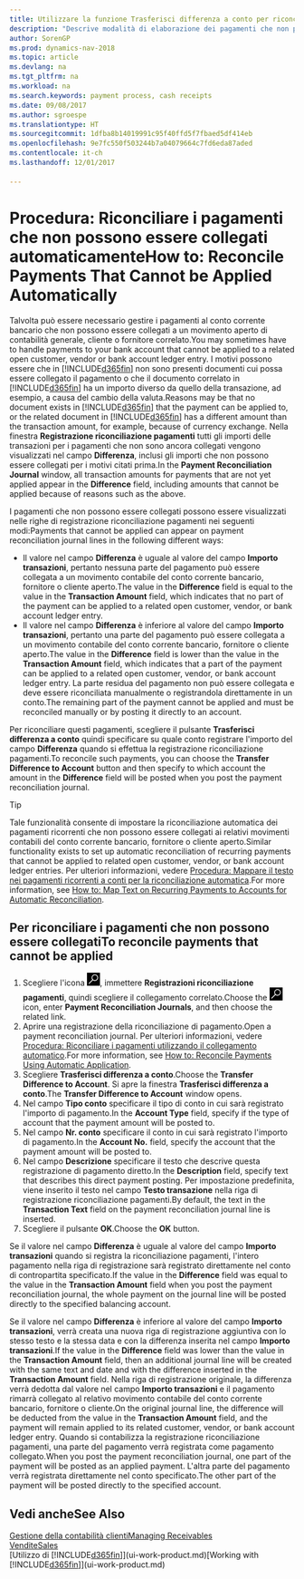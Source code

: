 ```yaml
---
title: Utilizzare la funzione Trasferisci differenza a conto per riconciliare i pagamenti
description: "Descrive modalità di elaborazione dei pagamenti che non possono essere collegati a un documento, ad esempio, quando un tasso di cambio comporta una differenza negli importi."
author: SorenGP
ms.prod: dynamics-nav-2018
ms.topic: article
ms.devlang: na
ms.tgt_pltfrm: na
ms.workload: na
ms.search.keywords: payment process, cash receipts
ms.date: 09/08/2017
ms.author: sgroespe
ms.translationtype: HT
ms.sourcegitcommit: 1dfba8b14019991c95f40ffd5f7fbaed5df414eb
ms.openlocfilehash: 9e7fc550f503244b7a04079664c7fd6eda87aded
ms.contentlocale: it-ch
ms.lasthandoff: 12/01/2017

---
```

# <a name="how-to-reconcile-payments-that-cannot-be-applied-automatically"></a><span data-ttu-id="fc17d-103">Procedura: Riconciliare i pagamenti che non possono essere collegati automaticamente</span><span class="sxs-lookup"><span data-stu-id="fc17d-103">How to: Reconcile Payments That Cannot be Applied Automatically</span></span>
<span data-ttu-id="fc17d-104">Talvolta può essere necessario gestire i pagamenti al conto corrente bancario che non possono essere collegati a un movimento aperto di contabilità generale, cliente o fornitore correlato.</span><span class="sxs-lookup"><span data-stu-id="fc17d-104">You may sometimes have to handle payments to your bank account that cannot be applied to a related open customer, vendor or bank account ledger entry.</span></span> <span data-ttu-id="fc17d-105">I motivi possono essere che in [!INCLUDE[d365fin](includes/d365fin_md.md)] non sono presenti documenti cui possa essere collegato il pagamento o che il documento correlato in [!INCLUDE[d365fin](includes/d365fin_md.md)] ha un importo diverso da quello della transazione, ad esempio, a causa del cambio della valuta.</span><span class="sxs-lookup"><span data-stu-id="fc17d-105">Reasons may be that no document exists in [!INCLUDE[d365fin](includes/d365fin_md.md)] that the payment can be applied to, or the related document in [!INCLUDE[d365fin](includes/d365fin_md.md)] has a different amount than the transaction amount, for example, because of currency exchange.</span></span> <span data-ttu-id="fc17d-106">Nella finestra **Registrazione riconciliazione pagamenti** tutti gli importi delle transazioni per i pagamenti che non sono ancora collegati vengono visualizzati nel campo **Differenza**, inclusi gli importi che non possono essere collegati per i motivi citati prima.</span><span class="sxs-lookup"><span data-stu-id="fc17d-106">In the **Payment Reconciliation Journal** window, all transaction amounts for payments that are not yet applied appear in the **Difference** field, including amounts that cannot be applied because of reasons such as the above.</span></span>

<span data-ttu-id="fc17d-107">I pagamenti che non possono essere collegati possono essere visualizzati nelle righe di registrazione riconciliazione pagamenti nei seguenti modi:</span><span class="sxs-lookup"><span data-stu-id="fc17d-107">Payments that cannot be applied can appear on payment reconciliation journal lines in the following different ways:</span></span>

* <span data-ttu-id="fc17d-108">Il valore nel campo **Differenza** è uguale al valore del campo **Importo transazioni**, pertanto nessuna parte del pagamento può essere collegata a un movimento contabile del conto corrente bancario, fornitore o cliente aperto.</span><span class="sxs-lookup"><span data-stu-id="fc17d-108">The value in the **Difference** field is equal to the value in the **Transaction Amount** field, which indicates that no part of the payment can be applied to a related open customer, vendor, or bank account ledger entry.</span></span>
* <span data-ttu-id="fc17d-109">Il valore nel campo **Differenza** è inferiore al valore del campo **Importo transazioni**, pertanto una parte del pagamento può essere collegata a un movimento contabile del conto corrente bancario, fornitore o cliente aperto.</span><span class="sxs-lookup"><span data-stu-id="fc17d-109">The value in the **Difference** field is lower than the value in the **Transaction Amount** field, which indicates that a part of the payment can be applied to a related open customer, vendor, or bank account ledger entry.</span></span> <span data-ttu-id="fc17d-110">La parte residua del pagamento non può essere collegata e deve essere riconciliata manualmente o registrandola direttamente in un conto.</span><span class="sxs-lookup"><span data-stu-id="fc17d-110">The remaining part of the payment cannot be applied and must be reconciled manually or by posting it directly to an account.</span></span>

<span data-ttu-id="fc17d-111">Per riconciliare questi pagamenti, scegliere il pulsante **Trasferisci differenza a conto** quindi specificare su quale conto registrare l'importo del campo **Differenza** quando si effettua la registrazione riconciliazione pagamenti.</span><span class="sxs-lookup"><span data-stu-id="fc17d-111">To reconcile such payments, you can choose the **Transfer Difference to Account** button and then specify to which account the amount in the **Difference** field will be posted when you post the payment reconciliation journal.</span></span>

> [!TIP]  
>   <span data-ttu-id="fc17d-112">Tale funzionalità consente di impostare la riconciliazione automatica dei pagamenti ricorrenti che non possono essere collegati ai relativi movimenti contabili del conto corrente bancario, fornitore o cliente aperto.</span><span class="sxs-lookup"><span data-stu-id="fc17d-112">Similar functionality exists to set up automatic reconciliation of recurring payments that cannot be applied to related open customer, vendor, or bank account ledger entries.</span></span> <span data-ttu-id="fc17d-113">Per ulteriori informazioni, vedere [Procedura: Mappare il testo nei pagamenti ricorrenti a conti per la riconciliazione automatica](receivables-how-map-text-recurring-payments-accounts-auto-reconcilliation.md).</span><span class="sxs-lookup"><span data-stu-id="fc17d-113">For more information, see [How to: Map Text on Recurring Payments to Accounts for Automatic Reconciliation](receivables-how-map-text-recurring-payments-accounts-auto-reconcilliation.md).</span></span>

## <a name="to-reconcile-payments-that-cannot-be-applied"></a><span data-ttu-id="fc17d-114">Per riconciliare i pagamenti che non possono essere collegati</span><span class="sxs-lookup"><span data-stu-id="fc17d-114">To reconcile payments that cannot be applied</span></span>
1. <span data-ttu-id="fc17d-115">Scegliere l'icona ![Cerca pagina o report](media/ui-search/search_small.png "icona Cerca pagina o report"), immettere **Registrazioni riconciliazione pagamenti**, quindi scegliere il collegamento correlato.</span><span class="sxs-lookup"><span data-stu-id="fc17d-115">Choose the ![Search for Page or Report](media/ui-search/search_small.png "Search for Page or Report icon") icon, enter **Payment Reconciliation Journals**, and then choose the related link.</span></span>
2. <span data-ttu-id="fc17d-116">Aprire una registrazione della riconciliazione di pagamento.</span><span class="sxs-lookup"><span data-stu-id="fc17d-116">Open a payment reconciliation journal.</span></span> <span data-ttu-id="fc17d-117">Per ulteriori informazioni, vedere [Procedura: Riconciliare i pagamenti utilizzando il collegamento automatico](receivables-how-reconcile-payments-auto-application.md).</span><span class="sxs-lookup"><span data-stu-id="fc17d-117">For more information, see [How to: Reconcile Payments Using Automatic Application](receivables-how-reconcile-payments-auto-application.md).</span></span>
3. <span data-ttu-id="fc17d-118">Scegliere **Trasferisci differenza a conto**.</span><span class="sxs-lookup"><span data-stu-id="fc17d-118">Choose the **Transfer Difference to Account**.</span></span> <span data-ttu-id="fc17d-119">Si apre la finestra **Trasferisci differenza a conto**.</span><span class="sxs-lookup"><span data-stu-id="fc17d-119">The **Transfer Difference to Account** window opens.</span></span>
4. <span data-ttu-id="fc17d-120">Nel campo **Tipo conto** specificare il tipo di conto in cui sarà registrato l'importo di pagamento.</span><span class="sxs-lookup"><span data-stu-id="fc17d-120">In the **Account Type** field, specify if the type of account that the payment amount will be posted to.</span></span>
5. <span data-ttu-id="fc17d-121">Nel campo **Nr. conto** specificare il conto in cui sarà registrato l'importo di pagamento.</span><span class="sxs-lookup"><span data-stu-id="fc17d-121">In the **Account No.** field, specify the account that the payment amount will be posted to.</span></span>
6. <span data-ttu-id="fc17d-122">Nel campo **Descrizione** specificare il testo che descrive questa registrazione di pagamento diretto.</span><span class="sxs-lookup"><span data-stu-id="fc17d-122">In the **Description** field, specify text that describes this direct payment posting.</span></span> <span data-ttu-id="fc17d-123">Per impostazione predefinita, viene inserito il testo nel campo **Testo transazione** nella riga di registrazione riconciliazione pagamenti.</span><span class="sxs-lookup"><span data-stu-id="fc17d-123">By default, the text in the **Transaction Text** field on the payment reconciliation journal line is inserted.</span></span>
7. <span data-ttu-id="fc17d-124">Scegliere il pulsante **OK**.</span><span class="sxs-lookup"><span data-stu-id="fc17d-124">Choose the **OK** button.</span></span>

<span data-ttu-id="fc17d-125">Se il valore nel campo **Differenza** è uguale al valore del campo **Importo transazioni** quando si registra la riconciliazione pagamenti, l'intero pagamento nella riga di registrazione sarà registrato direttamente nel conto di contropartita specificato.</span><span class="sxs-lookup"><span data-stu-id="fc17d-125">If the value in the **Difference** field was equal to the value in the **Transaction Amount** field when you post the payment reconciliation journal, the whole payment on the journal line will be posted directly to the specified balancing account.</span></span>

<span data-ttu-id="fc17d-126">Se il valore nel campo **Differenza** è inferiore al valore del campo **Importo transazioni**, verrà creata una nuova riga di registrazione aggiuntiva con lo stesso testo e la stessa data e con la differenza inserita nel campo **Importo transazioni**.</span><span class="sxs-lookup"><span data-stu-id="fc17d-126">If the value in the **Difference** field was lower than the value in the **Transaction Amount** field, then an additional journal line will be created with the same text and date and with the difference inserted in the **Transaction Amount** field.</span></span> <span data-ttu-id="fc17d-127">Nella riga di registrazione originale, la differenza verrà dedotta dal valore nel campo **Importo transazioni** e il pagamento rimarrà collegato al relativo movimento contabile del conto corrente bancario, fornitore o cliente.</span><span class="sxs-lookup"><span data-stu-id="fc17d-127">On the original journal line, the difference will be deducted from the value in the **Transaction Amount** field, and the payment will remain applied to its related customer, vendor, or bank account ledger entry.</span></span> <span data-ttu-id="fc17d-128">Quando si contabilizza la registrazione riconciliazione pagamenti, una parte del pagamento verrà registrata come pagamento collegato.</span><span class="sxs-lookup"><span data-stu-id="fc17d-128">When you post the payment reconciliation journal, one part of the payment will be posted as an applied payment.</span></span> <span data-ttu-id="fc17d-129">L'altra parte del pagamento verrà registrata direttamente nel conto specificato.</span><span class="sxs-lookup"><span data-stu-id="fc17d-129">The other part of the payment will be posted directly to the specified account.</span></span>

## <a name="see-also"></a><span data-ttu-id="fc17d-130">Vedi anche</span><span class="sxs-lookup"><span data-stu-id="fc17d-130">See Also</span></span>
[<span data-ttu-id="fc17d-131">Gestione della contabilità clienti</span><span class="sxs-lookup"><span data-stu-id="fc17d-131">Managing Receivables</span></span>](receivables-manage-receivables.md)  
[<span data-ttu-id="fc17d-132">Vendite</span><span class="sxs-lookup"><span data-stu-id="fc17d-132">Sales</span></span>](sales-manage-sales.md)  
<span data-ttu-id="fc17d-133">[Utilizzo di [!INCLUDE[d365fin](includes/d365fin_md.md)]](ui-work-product.md)</span><span class="sxs-lookup"><span data-stu-id="fc17d-133">[Working with [!INCLUDE[d365fin](includes/d365fin_md.md)]](ui-work-product.md)</span></span>

